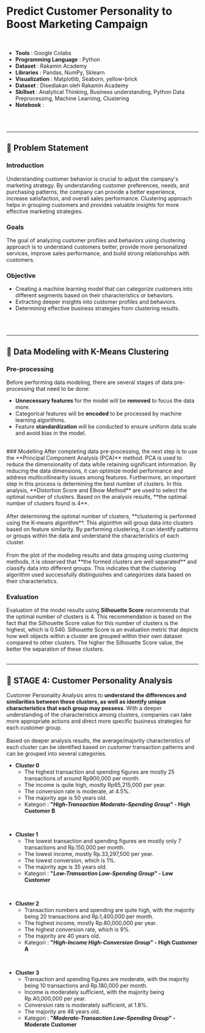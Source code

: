 # Predict Customer Personality to Boost Marketing Campaign
<br>

- **Tools** : Google Colabs<br>
- **Programming Language** : Python <br>
- **Dataset** : Rakamin Academy <br>
- **Libraries** : Pandas, NumPy, Sklearn <br>
- **Visualization** : Matplotlib, Seaborn, yellow-brick <br>
- **Dataset** : Disediakan oleh Rakamin Academy <br>
- **Skillset** :  Analytical Thinking, Business understanding, Python Data Preprocessing, Machine Learning, Clustering<br>
- **Notebook** : <br>

<br>
<br>

----

## 📂 **Problem Statement**

### Introduction
Understanding customer behavior is crucial to adjust the company's marketing strategy. By understanding customer preferences, needs, and purchasing patterns, the company can provide a better experience, increase satisfaction, and overall sales performance. Clustering approach helps in grouping customers and provides valuable insights for more effective marketing strategies.

### Goals
The goal of analyzing customer profiles and behaviors using clustering approach is to understand customers better, provide more personalized services, improve sales performance, and build strong relationships with customers.

### Objective
- Creating a machine learning model that can categorize customers into different segments based on their characteristics or behaviors.
- Extracting deeper insights into customer profiles and behaviors.
- Determining effective business strategies from clustering results.
<br>
<br>

---

## 📂 **Data Modeling with K-Means Clustering**
### Pre-processing
Before performing data modeling, there are several stages of data pre-processing that need to be done:
- **Unnecessary features** for the model will be **removed** to focus the data more.
- Categorical features will be **encoded** to be processed by machine learning algorithms.
- Feature **standardization** will be conducted to ensure uniform data scale and avoid bias in the model.
<br>
### Modelling
After completing data pre-processing, the next step is to use the **Principal Component Analysis (PCA)** method. PCA is used to reduce the dimensionality of data while retaining significant information. By reducing the data dimensions, it can optimize model performance and address multicollinearity issues among features. Furthermore, an important step in this process is determining the best number of clusters. In this analysis, **Distortion Score and Elbow Method** are used to select the optimal number of clusters. Based on the analysis results, **the optimal number of clusters found is 4**.
<br>
<br>
After determining the optimal number of clusters, **clustering is performed using the K-means algorithm**. This algorithm will group data into clusters based on feature similarity. By performing clustering, it can identify patterns or groups within the data and understand the characteristics of each cluster.
<br>
<br>
From the plot of the modeling results and data grouping using clustering methods, it is observed that **the formed clusters are well separated** and classify data into different groups. This indicates that the clustering algorithm used successfully distinguishes and categorizes data based on their characteristics.
<br>

### Evaluation
Evaluation of the model results using **Silhouette Score** recommends that the optimal number of clusters is 4. This recommendation is based on the fact that the Silhouette Score value for this number of clusters is the highest, which is 0.540. Silhouette Score is an evaluation metric that depicts how well objects within a cluster are grouped within their own dataset compared to other clusters. The higher the Silhouette Score value, the better the separation of these clusters.
<br>
<br>

---

## 📂 **STAGE 4: Customer Personality Analysis**
Customer Personality Analysis aims to **understand the differences and similarities between these clusters, as well as identify unique characteristics that each group may possess**. With a deeper understanding of the characteristics among clusters, companies can take more appropriate actions and direct more specific business strategies for each customer group.
<br>
<br>
Based on deeper analysis results, the average/majority characteristics of each cluster can be identified based on customer transaction patterns and can be grouped into several categories.
<br>
- **Cluster 0**
    - The highest transaction and spending figures are mostly 25 transactions of around Rp900,000 per month.
    - The income is quite high, mostly Rp65,215,000 per year.
    - The conversion rate is moderate, at 4.5%.
    - The majority age is 50 years old. 
    - Kategori : **"*High-Transaction Moderate-Spending Group*" - High Customer B** <br>
<br>

- **Cluster 1**
    - The lowest transaction and spending figures are mostly only 7 transactions and Rp.150,000 per month.
    - The lowest income, mostly Rp.33,297,500 per year.
    - The lowest conversion, which is 1%.
    - The majority age is 35 years old.
    - Kategori : **"*Low-Transaction Low-Spending Group*" - Low Customer** <br>
<br>
    
- **Cluster 2**
    - Transaction numbers and spending are quite high, with the majority being 20 transactions and Rp.1,400,000 per month.
    - The highest income, mostly Rp.80,000,000 per year.
    - The highest conversion rate, which is 9%.
    - The majority are 40 years old.
    - Kategori : **"*High-Income High-Conversion Group*" - High Customer A** <br>
<br>

- **Cluster 3**
    - Transaction and spending figures are moderate, with the majority being 10 transactions and Rp.180,000 per month.
    - Income is moderately sufficient, with the majority being Rp.40,000,000 per year.
    - Conversion rate is moderately sufficient, at 1.8%.
    - The majority are 48 years old.
    - Kategori : **"*Moderate-Transaction Low-Spending Group*" - Moderate Customer**<br>
<br>